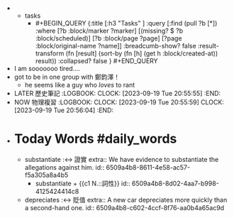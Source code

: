 -
	- tasks
		- #+BEGIN_QUERY
		  {:title [:h3 "Tasks" ]
		  :query [:find (pull ?b [*])
		  :where
		    [?b :block/marker ?marker]
		    [(missing? $ ?b :block/scheduled)]
		    [?b :block/page ?page]
		    [?page :block/original-name ?name]]
		  :breadcumb-show? false
		  :result-transform (fn [result]
		  (sort-by (fn [h]
		  (get h :block/created-at)) result))
		  :collapsed? false
		  }
		  #+END_QUERY
- I am sooooooo tired....
- got to be in one group with 鄭鈞澤！
	- he seems like a guy who _loves_ to rant
- LATER 歷史筆記
  :LOGBOOK:
  CLOCK: [2023-09-19 Tue 20:55:55]
  :END:
- NOW 物理複習
  :LOGBOOK:
  CLOCK: [2023-09-19 Tue 20:55:59]
  CLOCK: [2023-09-19 Tue 20:56:04]
  :END:
- # Today Words #daily_words
	- substantiate :<-> 證實
	  extra:: We have evidence to substantiate the allegations against him.
	  id:: 6509a4b8-8611-4e58-ac57-f5a305a8a4b5
		- substantiate + {{c1 N.::詞性}}
		  id:: 6509a4b8-8d02-4aa7-b998-4125424414c8
	- depreciates :<-> 貶值
	  extra:: A new car depreciates more quickly than a second-hand one.
	  id:: 6509a4b8-c602-4ccf-8f76-aa0b4a65ac9d